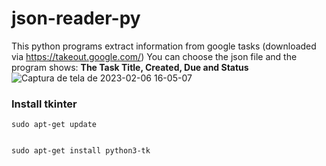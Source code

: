 # json-reader-py


This python programs extract information from google tasks (downloaded via https://takeout.google.com/)
You can choose the json file and the program shows: **The Task Title, Created, Due and Status**
![Captura de tela de 2023-02-06 16-05-07](https://user-images.githubusercontent.com/73913021/217061940-7916a192-515f-465b-b8fb-4cc34a6f2639.png)


### Install tkinter 

```console
sudo apt-get update
```


```console

sudo apt-get install python3-tk
```
